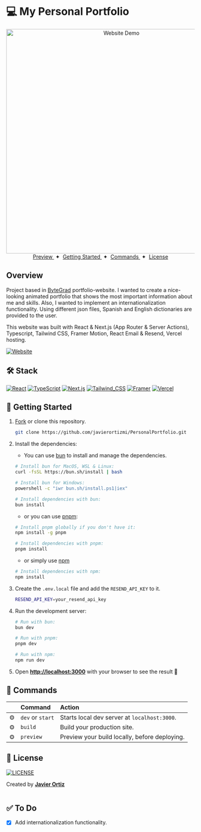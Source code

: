 # 💻 My Personal Portfolio

<div align="center">
  <a href="https://javierortizmi.com" target="_blank"><img src="./media/demo_img.jpg" width="600" alt="Website Demo"></a>
</div>

<div align="center">
    <a href="#" target="_blank">
        Preview
    </a>
    <span>&nbsp;✦&nbsp;</span>
    <a href="#-getting-started">
        Getting Started
    </a>
    <span>&nbsp;✦&nbsp;</span>
    <a href="#-commands">
        Commands
    </a>
    <span>&nbsp;✦&nbsp;</span>
    <a href="#-license">
        License
    </a>
</div>

## Overview

Project based in [ByteGrad](https://github.com/ByteGrad) portfolio-website. I wanted to create a nice-looking animated portfolio that shows the most important information about me and skills. Also, I wanted to implement an internationalization functionality. Using different json files, Spanish and English dictionaries are provided to the user.

This website was built with React & Next.js (App Router & Server Actions), Typescript, Tailwind CSS, Framer Motion, React Email & Resend, Vercel hosting.

[![Website](https://img.shields.io/badge/VISIT%20THE-WEBSITE-blue?style=for-the-badge&logoColor=white&labelColor=%23545454&color=%238983e6)](https://javierortizmi.com)

## 🛠️ Stack

[![React](https://img.shields.io/badge/REACT-%2361DAFB?style=for-the-badge&logo=react&logoColor=white&labelColor=black)](https://react.dev/)
[![TypeScript](https://img.shields.io/badge/TYPESCRIPT-%233178C6?style=for-the-badge&logo=typescript&logoColor=white&labelColor=black)](https://www.typescriptlang.org/)
[![Next.js](https://img.shields.io/badge/next.js-%23000000?style=for-the-badge&logo=nextdotjs&logoColor=white&labelColor=black)](https://nextjs.org/)
[![Tailwind_CSS](https://img.shields.io/badge/TAILWIND%20CSS-%2306B6D4?style=for-the-badge&logo=tailwindcss&logoColor=white&labelColor=black)](https://tailwindcss.com/)
[![Framer](https://img.shields.io/badge/framer_motion-%230055FF?style=for-the-badge&logo=framer&logoColor=white&labelColor=black)](https://www.framer.com/)
[![Vercel](https://img.shields.io/badge/Vercel-%23000000?style=for-the-badge&logo=vercel&logoColor=white&labelColor=black)](https://vercel.com/)

## 🚀 Getting Started

1. [Fork](https://github.com/javierortizmi/PersonalPortfolio/fork) or clone this repository.

    ```bash
    git clone https://github.com/javierortizmi/PersonalPortfolio.git
    ```

2. Install the dependencies:

    - You can use [bun](https://bun.sh) to install and manage the dependencies.

    ```bash
    # Install bun for MacOS, WSL & Linux:
    curl -fsSL https://bun.sh/install | bash

    # Install bun for Windows:
    powershell -c "iwr bun.sh/install.ps1|iex"

    # Install dependencies with bun:
    bun install
    ```

    - or you can use [pnpm](https://pnpm.io):

    ```bash
    # Install pnpm globally if you don't have it:
    npm install -g pnpm

    # Install dependencies with pnpm:
    pnpm install
    ```

    - or simply use [npm](https://www.npmjs.com/)

    ```bash
    # Install dependencies with npm:
    npm install
    ```

3. Create the `.env.local` file and add the `RESEND_API_KEY` to it.

    ```bash
    RESEND_API_KEY=your_resend_api_key
    ```

4. Run the development server:

    ```bash
    # Run with bun:
    bun dev

    # Run with pnpm:
    pnpm dev

    # Run with npm:
    npm run dev
    ```

5. Open [**http://localhost:3000**](http://localhost:3000/) with your browser to see the result 🚀

</a>

## 🧞 Commands

|     | Command          | Action                                        |
| :-- | :--------------- | :-------------------------------------------- |
| ⚙️  | `dev` or `start` | Starts local dev server at `localhost:3000`.  |
| ⚙️  | `build`          | Build your production site.                   |
| ⚙️  | `preview`        | Preview your build locally, before deploying. |

## 🔑 License

<div style="display:flex;flex-direction: column;">
  <a href="LICENSE"><img alt="LICENSE" src="https://img.shields.io/badge/LICENSE-MIT-%23FFCA28?style=for-the-badge&logoColor=white&labelColor=black&color=%23808080"></img></a>
  <p>Created by <a href="https://javierortizmi.com"><b>Javier Ortiz</b></a></p>
</div>

## ✅ To Do

- [x] Add internationalization functionality.

